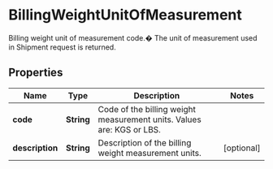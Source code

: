 

# BillingWeightUnitOfMeasurement

Billing weight unit of measurement code.� The unit of measurement used in Shipment request is returned.

## Properties

| Name | Type | Description | Notes |
|------------ | ------------- | ------------- | -------------|
|**code** | **String** | Code of the billing weight measurement units. Values are: KGS or LBS. |  |
|**description** | **String** | Description of the billing weight measurement units. |  [optional] |



